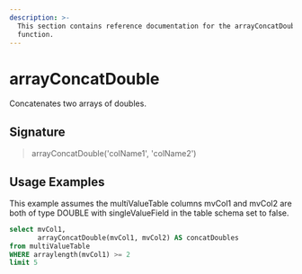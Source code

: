 ```yaml
---
description: >-
  This section contains reference documentation for the arrayConcatDouble
  function.
---
```


# arrayConcatDouble

Concatenates two arrays of doubles.

## Signature

> arrayConcatDouble('colName1', 'colName2')

## Usage Examples

This example assumes the multiValueTable columns mvCol1 and mvCol2 are both of type DOUBLE with singleValueField in the table schema set to false.

```sql
select mvCol1, 
       arrayConcatDouble(mvCol1, mvCol2) AS concatDoubles
from multiValueTable
WHERE arraylength(mvCol1) >= 2
limit 5
```
